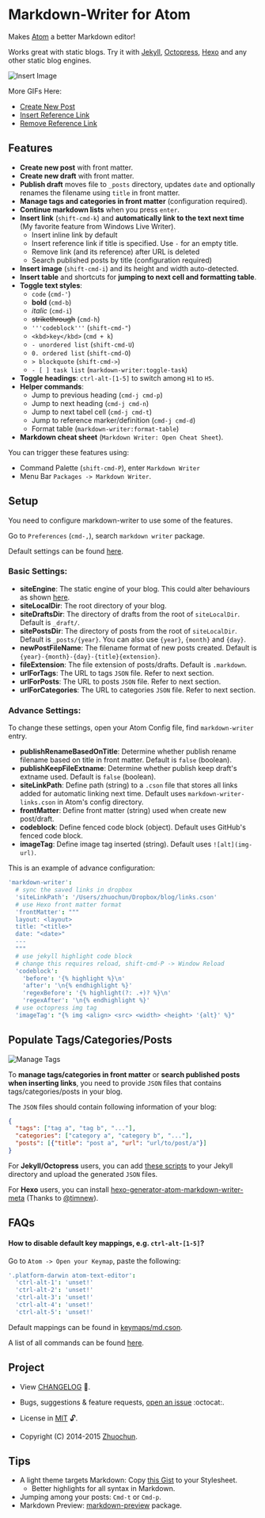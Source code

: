 # Markdown-Writer for Atom

Makes [Atom](https://atom.io/) a better Markdown editor!

Works great with static blogs. Try it with [Jekyll](http://jekyllrb.com/), [Octopress](http://octopress.org/), [Hexo](http://hexo.io/) and any other static blog engines.

![Insert Image](http://i.imgur.com/s9ekMns.gif)

More GIFs Here:

- [Create New Post](http://i.imgur.com/BwntxhB.gif)
- [Insert Reference Link](http://i.imgur.com/L67TqyF.gif)
- [Remove Reference Link](http://i.imgur.com/TglzeJV.gif)

## Features

- **Create new post** with front matter.
- **Create new draft** with front matter.
- **Publish draft** moves file to `_posts` directory, updates `date` and optionally renames the filename using `title` in front matter.
- **Manage tags and categories in front matter** (configuration required).
- **Continue markdown lists** when you press `enter`.
- **Insert link** (`shift-cmd-k`) and **automatically link to the text next time** (My favorite feature from Windows Live Writer).
  - Insert inline link by default
  - Insert reference link if title is specified. Use `-` for an empty title.
  - Remove link (and its reference) after URL is deleted
  - Search published posts by title (configuration required)
- **Insert image** (`shift-cmd-i`) and its height and width auto-detected.
- **Insert table** and shortcuts for **jumping to next cell and formatting table**.
- **Toggle text styles**:
  - `code` (`cmd-'`)
  - **bold** (`cmd-b`)
  - _italic_ (`cmd-i`)
  - ~~strikethrough~~ (`cmd-h`)
  - `'''codeblock'''` (`shift-cmd-"`)
  - `<kbd>key</kbd>` (`cmd + k`)
  - `- unordered list` (`shift-cmd-U`)
  - `0. ordered list` (`shift-cmd-O`)
  - `> blockquote` (`shift-cmd->`)
  - `- [ ] task list` (`markdown-writer:toggle-task`)
- **Toggle headings**: `ctrl-alt-[1-5]` to switch among `H1` to `H5`.
- **Helper commands**:
  - Jump to previous heading (`cmd-j cmd-p`)
  - Jump to next heading (`cmd-j cmd-n`)
  - Jump to next tabel cell (`cmd-j cmd-t`)
  - Jump to reference marker/definition (`cmd-j cmd-d`)
  - Format table (`markdown-writer:format-table`)
- **Markdown cheat sheet** (`Markdown Writer: Open Cheat Sheet`).

You can trigger these features using:

- Command Palette (`shift-cmd-P`), enter `Markdown Writer`
- Menu Bar `Packages -> Markdown Writer`.

## Setup

You need to configure markdown-writer to use some of the features.

Go to `Preferences` (`cmd-,`), search `markdown writer` package.

Default settings can be found [here](https://github.com/zhuochun/md-writer/blob/master/lib/config.coffee).

### Basic Settings:

- **siteEngine**: The static engine of your blog. This could alter behaviours as shown [here](https://github.com/zhuochun/md-writer/blob/master/lib/config.coffee#L52).
- **siteLocalDir**: The root directory of your blog.
- **siteDraftsDir**: The directory of drafts from the root of `siteLocalDir`. Default is `_draft/`.
- **sitePostsDir**: The directory of posts from the root of `siteLocalDir`. Default is `_posts/{year}`. You can also use `{year}`, `{month}` and `{day}`.
- **newPostFileName**: The filename format of new posts created. Default is `{year}-{month}-{day}-{title}{extension}`.
- **fileExtension**: The file extension of posts/drafts. Default is `.markdown`.
- **urlForTags**: The URL to tags `JSON` file. Refer to next section.
- **urlForPosts**: The URL to posts `JSON` file. Refer to next section.
- **urlForCategories**: The URL to categories `JSON` file. Refer to next section.

### Advance Settings:

To change these settings, open your Atom Config file, find `markdown-writer` entry.

- **publishRenameBasedOnTitle**: Determine whether publish rename filename based on title in front matter. Default is `false` (boolean).
- **publishKeepFileExtname**: Determine whether publish keep draft's extname used. Default is `false` (boolean).
- **siteLinkPath**: Define path (string) to a `.cson` file that stores all links added for automatic linking next time. Default uses `markdown-writer-links.cson` in Atom's config directory.
- **frontMatter**: Define front matter (string) used when create new post/draft.
- **codeblock**: Define fenced code block (object). Default uses GitHub's fenced code block.
- **imageTag**: Define image tag inserted (string). Default uses `![alt](img-url)`.

This is an example of advance configuration:

```coffee
'markdown-writer':
  # sync the saved links in dropbox
  'siteLinkPath': '/Users/zhuochun/Dropbox/blog/links.cson'
  # use Hexo front matter format
  'frontMatter': """
  layout: <layout>
  title: "<title>"
  date: "<date>"
  ---
  """
  # use jekyll highlight code block
  # change this requires reload, shift-cmd-P -> Window Reload
  'codeblock':
    'before': '{% highlight %}\n'
    'after': '\n{% endhighlight %}'
    'regexBefore': '{% highlight(?: .+)? %}\n'
    'regexAfter': '\n{% endhighlight %}'
  # use octopress img tag
  'imageTag': "{% img <align> <src> <width> <height> '{alt}' %}"
```

## Populate Tags/Categories/Posts

![Manage Tags](http://i.imgur.com/amt2m0Y.png)

To **manage tags/categories in front matter** or **search published posts when inserting links**, you need to provide `JSON` files that contains tags/categories/posts in your blog.

The `JSON` files should contain following information of your blog:

```json
{
  "tags": ["tag a", "tag b", "..."],
  "categories": ["category a", "category b", "..."],
  "posts": [{"title": "post a", "url": "url/to/post/a"}]
}
```

For **Jekyll/Octopress** users, you can add [these scripts](https://gist.github.com/zhuochun/fe127356bcf8c07ae1fb) to your Jekyll directory and upload the generated `JSON` files.

For **Hexo** users, you can install [hexo-generator-atom-markdown-writer-meta](https://github.com/timnew/hexo-generator-atom-markdown-writer-meta) (Thanks to [@timnew](https://github.com/timnew)).

## FAQs

#### How to disable default key mappings, e.g. `ctrl-alt-[1-5]`?

Go to `Atom -> Open your Keymap`, paste the following:

```coffee
'.platform-darwin atom-text-editor':
  'ctrl-alt-1': 'unset!'
  'ctrl-alt-2': 'unset!'
  'ctrl-alt-3': 'unset!'
  'ctrl-alt-4': 'unset!'
  'ctrl-alt-5': 'unset!'
```

Default mappings can be found in [keymaps/md.cson](https://github.com/zhuochun/md-writer/blob/master/keymaps/keymap.cson).

A list of all commands can be found [here](https://github.com/zhuochun/md-writer/blob/master/package.json).

## Project

- View [CHANGELOG][e45121fa] :notebook_with_decorative_cover:.
- Bugs, suggestions & feature requests, [open an issue][e6ad7ed1] :octocat:.
- License in [MIT][6a9a3773] :unlock:.
- Copyright (C) 2014-2015 [Zhuochun][41ae693b].

  [e45121fa]: https://github.com/zhuochun/md-writer/blob/master/CHANGELOG.md
  [e6ad7ed1]: https://github.com/zhuochun/md-writer/issues
  [6a9a3773]: https://github.com/zhuochun/md-writer/blob/master/LICENSE.md
  [41ae693b]: https://github.com/zhuochun

## Tips

- A light theme targets Markdown: Copy [this Gist](https://gist.github.com/zhuochun/b3659bcea98fca56cb43) to your Stylesheet.
  - Better highlights for all syntax in Markdown.
- Jumping among your posts: `Cmd-t` or `Cmd-p`.
- Markdown Preview: [markdown-preview](https://atom.io/packages/markdown-preview) package.
